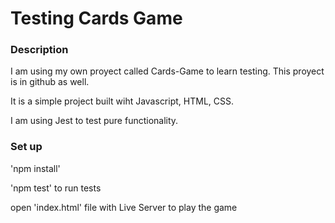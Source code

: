 # Testing Cards Game

### Description

I am using my own proyect called Cards-Game to learn testing. This proyect is in github as well.

It is a simple project built wiht Javascript, HTML, CSS.

I am using Jest to test pure functionality.

### Set up

'npm install'

'npm test' to run tests

open 'index.html' file with Live Server to play the game
